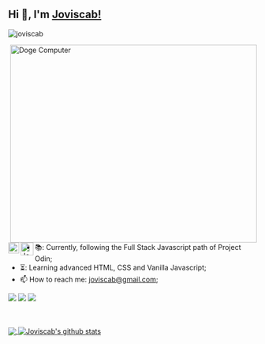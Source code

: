 ## Hi 👋, I'm [Joviscab!](https://github.com/joviscab) 
 <p align="left"> <img src="https://komarev.com/ghpvc/?username=joviscab&label=Views&color=blue&style=plastic" alt="joviscab" /> </p>


<img align="right" src="https://media2.giphy.com/media/v1.Y2lkPTc5MGI3NjExZ2c5cHQ5NWg4a3M5N3I1MGtyd3RwMTR4dGxsbmg3aWh4bjFveTQzciZlcD12MV9pbnRlcm5hbF9naWZfYnlfaWQmY3Q9Zw/9rtpurjbqiqZXbBBet/giphy.webp" alt="Doge Computer" width="500" height="400">

<a href="https://www.instagram.com/joviscab/">
  <img align="left" alt="Joviscab's Instagram" width="22px" src="https://cdn.jsdelivr.net/npm/simple-icons@v3/icons/instagram.svg" />
</a>
<a href="https://open.spotify.com/artist/2ANpaHZqhpoX3qj6nlujZr?si=P_zWxhCKTZKUeFR-TJnx7g)">
  <img align="left" alt="Joviscab's Spotify" width="26px" src="https://cdns.iconmonstr.com/wp-content/releases/preview/2017/240/iconmonstr-spotify-1.png"/>
</a>





- 📚: Currently, following the Full Stack Javascript path of Project Odin;
- ⏳: Learning advanced HTML, CSS and Vanilla Javascript;
- 📫 How to reach me: joviscab@gmail.com;

![](https://img.shields.io/badge/Javascript-%3C%2F%3E-blueviolet) ![](https://img.shields.io/badge/CSS-%3C%2F%3E-yellow) ![](https://img.shields.io/badge/HTML-%7C-0%2C%2022%2C%20100)

<br><br>
<a href="https://github.com/joviscab">
  <img align="center" src="https://github-readme-stats.vercel.app/api/top-langs/?username=joviscab&theme=dark">
</a>
<a href="https://github.com/joviscab">
 <img align="center" src="https://github-readme-stats.vercel.app/api?username=joviscab&show_icons=true&theme=dark&line_height=30" alt="Joviscab's github stats"/>
</a>
